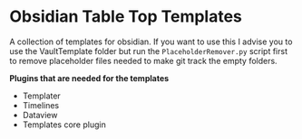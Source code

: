 # Obsidian Table Top Templates

A collection of templates for obsidian. If you want to use this I advise you to use the VaultTemplate folder but run the `PlaceholderRemover.py` script first to remove placeholder files needed to make git track the empty folders.

**Plugins that are needed for the templates**
- Templater
- Timelines
- Dataview
- Templates core plugin
